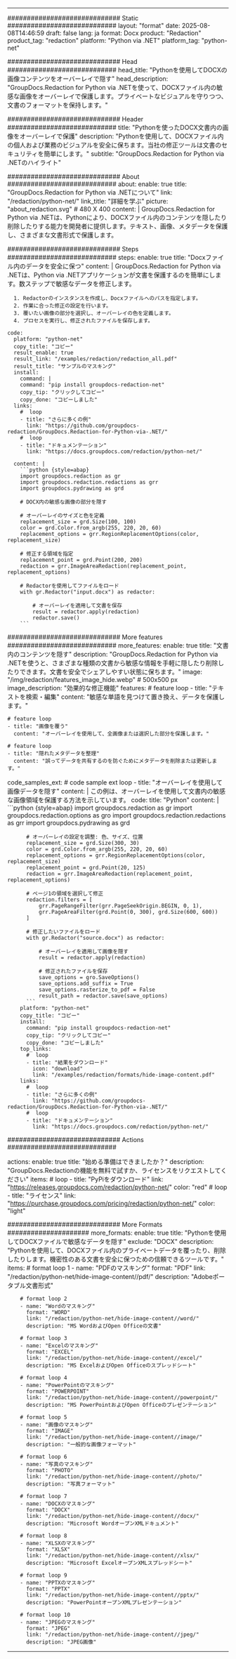 
---
############################# Static ############################
layout: "format"
date:  2025-08-08T14:46:59
draft: false
lang: ja
format: Docx
product: "Redaction"
product_tag: "redaction"
platform: "Python via .NET"
platform_tag: "python-net"

############################# Head ############################
head_title: "Pythonを使用してDOCXの画像コンテンツをオーバーレイで隠す"
head_description: "GroupDocs.Redaction for Python via .NETを使って、DOCXファイル内の敏感な画像をオーバーレイで保護します。プライベートなビジュアルを守りつつ、文書のフォーマットを保持します。"

############################# Header ############################
title: "Pythonを使ったDOCX文書内の画像をオーバーレイで保護" 
description: "Pythonを使用して、DOCXファイル内の個人および業務のビジュアルを安全に保ちます。当社の修正ツールは文書のセキュリティを簡単にします。"
subtitle: "GroupDocs.Redaction for Python via .NETのハイライト" 

############################# About ############################
about:
    enable: true
    title: "GroupDocs.Redaction for Python via .NETについて"
    link: "/redaction/python-net/"
    link_title: "詳細を学ぶ"
    picture: "about_redaction.svg" # 480 X 400
    content: |
       GroupDocs.Redaction for Python via .NETは、Pythonにより、DOCXファイル内のコンテンツを隠したり削除したりする能力を開発者に提供します。テキスト、画像、メタデータを保護し、さまざまな文書形式で保護します。

############################# Steps ############################
steps:
    enable: true
    title: "Docxファイル内のデータを安全に保つ"
    content: |
      GroupDocs.Redaction for Python via .NETは、Python via .NETアプリケーションが文書を保護するのを簡単にします。数ステップで敏感なデータを修正します。
      
      1. Redactorのインスタンスを作成し、Docxファイルへのパスを指定します。
      2. 作業に合った修正の設定を行います。
      3. 覆いたい画像の部分を選択し、オーバーレイの色を定義します。
      4. プロセスを実行し、修正されたファイルを保存します。
   
    code:
      platform: "python-net"
      copy_title: "コピー"
      result_enable: true
      result_link: "/examples/redaction/redaction_all.pdf"
      result_title: "サンプルのマスキング"
      install:
        command: |
        command: "pip install groupdocs-redaction-net"
        copy_tip: "クリックしてコピー"
        copy_done: "コピーしました"
      links:
        #  loop
        - title: "さらに多くの例"
          link: "https://github.com/groupdocs-redaction/GroupDocs.Redaction-for-Python-via-.NET/"
        #  loop
        - title: "ドキュメンテーション"
          link: "https://docs.groupdocs.com/redaction/python-net/"
          
      content: |
        ```python {style=abap}
        import groupdocs.redaction as gr
        import groupdocs.redaction.redactions as grr
        import groupdocs.pydrawing as grd

        # DOCX内の敏感な画像の部分を隠す

        # オーバーレイのサイズと色を定義
        replacement_size = grd.Size(100, 100)
        color = grd.Color.from_argb(255, 220, 20, 60)
        replacement_options = grr.RegionReplacementOptions(color, replacement_size)

        # 修正する領域を指定
        replacement_point = grd.Point(200, 200)
        redaction = grr.ImageAreaRedaction(replacement_point, replacement_options)
                
        # Redactorを使用してファイルをロード
        with gr.Redactor("input.docx") as redactor:

            # オーバーレイを適用して文書を保存
            result = redactor.apply(redaction)
            redactor.save()
        ```            


############################# More features ############################
more_features:
  enable: true
  title: "文書内のコンテンツを隠す"
  description: "GroupDocs.Redaction for Python via .NETを使うと、さまざまな種類の文書から敏感な情報を手軽に隠したり削除したりできます。文書を安全でシェアしやすい状態に保ちます。"
  image: "/img/redaction/features_image_hide.webp" # 500x500 px
  image_description: "効果的な修正機能"
  features:
    # feature loop
    - title: "テキストを検索・編集"
      content: "敏感な単語を見つけて置き換え、データを保護します。"

    # feature loop
    - title: "画像を覆う"
      content: "オーバーレイを使用して、全画像または選択した部分を保護します。"

    # feature loop
    - title: "隠れたメタデータを整理"
      content: "誤ってデータを共有するのを防ぐためにメタデータを削除または更新します。"
      
  code_samples_ext:
    # code sample ext loop
    - title: "オーバーレイを使用して画像データを隠す"
      content: |
        この例は、オーバーレイを使用して文書内の敏感な画像領域を保護する方法を示しています。
      code:
        title: "Python"
        content: |
          ```python {style=abap}
          import groupdocs.redaction as gr
          import groupdocs.redaction.options as gro
          import groupdocs.redaction.redactions as grr
          import groupdocs.pydrawing as grd

          # オーバーレイの設定を調整: 色、サイズ、位置
          replacement_size = grd.Size(300, 30)
          color = grd.Color.from_argb(255, 220, 20, 60)
          replacement_options = grr.RegionReplacementOptions(color, replacement_size)
          replacement_point = grd.Point(20, 125)
          redaction = grr.ImageAreaRedaction(replacement_point, replacement_options)

          # ページ1の領域を選択して修正
          redaction.filters = [
              grr.PageRangeFilter(grr.PageSeekOrigin.BEGIN, 0, 1),
              grr.PageAreaFilter(grd.Point(0, 300), grd.Size(600, 600))
          ]

          # 修正したいファイルをロード
          with gr.Redactor("source.docx") as redactor:

              # オーバーレイを適用して画像を隠す
              result = redactor.apply(redaction)

              # 修正されたファイルを保存
              save_options = gro.SaveOptions()
              save_options.add_suffix = True
              save_options.rasterize_to_pdf = False
              result_path = redactor.save(save_options)
          ```
        platform: "python-net"
        copy_title: "コピー"
        install:
          command: "pip install groupdocs-redaction-net"
          copy_tip: "クリックしてコピー"
          copy_done: "コピーしました"
        top_links:
          #  loop
          - title: "結果をダウンロード"
            icon: "download"
            link: "/examples/redaction/formats/hide-image-content.pdf"
        links:
          #  loop
          - title: "さらに多くの例"
            link: "https://github.com/groupdocs-redaction/GroupDocs.Redaction-for-Python-via-.NET/"
          #  loop
          - title: "ドキュメンテーション"
            link: "https://docs.groupdocs.com/redaction/python-net/"


############################# Actions ############################

actions:
  enable: true
  title: "始める準備はできましたか？"
  description: "GroupDocs.Redactionの機能を無料で試すか、ライセンスをリクエストしてください"
  items:
    #  loop
    - title: "PyPiをダウンロード"
      link: "https://releases.groupdocs.com/redaction/python-net/"
      color: "red"
        #  loop
    - title: "ライセンス"
      link: "https://purchase.groupdocs.com/pricing/redaction/python-net/"
      color: "light"


############################# More Formats #####################
more_formats:
    enable: true
    title: "Pythonを使用してDOCXファイルで敏感なデータを隠す"
    exclude: "DOCX"
    description: "Pythonを使用して、DOCXファイル内のプライベートデータを覆ったり、削除したりします。機密性のある文書を安全に保つための信頼できるツールです。"
    items: 
        # format loop 1
        - name: "PDFのマスキング"
          format: "PDF"
          link: "/redaction/python-net/hide-image-content//pdf/"
          description: "Adobeポータブル文書形式"

        # format loop 2
        - name: "Wordのマスキング"
          format: "WORD"
          link: "/redaction/python-net/hide-image-content//word/"
          description: "MS WordおよびOpen Officeの文書"
          
        # format loop 3
        - name: "Excelのマスキング"
          format: "EXCEL"
          link: "/redaction/python-net/hide-image-content//excel/"
          description: "MS ExcelおよびOpen Officeのスプレッドシート"

        # format loop 4
        - name: "PowerPointのマスキング"
          format: "POWERPOINT"
          link: "/redaction/python-net/hide-image-content//powerpoint/"
          description: "MS PowerPointおよびOpen Officeのプレゼンテーション"

        # format loop 5
        - name: "画像のマスキング"
          format: "IMAGE"
          link: "/redaction/python-net/hide-image-content//image/"
          description: "一般的な画像フォーマット"

        # format loop 6
        - name: "写真のマスキング"
          format: "PHOTO"
          link: "/redaction/python-net/hide-image-content//photo/"
          description: "写真フォーマット"

        # format loop 7
        - name: "DOCXのマスキング"
          format: "DOCX"
          link: "/redaction/python-net/hide-image-content//docx/"
          description: "Microsoft WordオープンXMLドキュメント"
          
        # format loop 8
        - name: "XLSXのマスキング"
          format: "XLSX"
          link: "/redaction/python-net/hide-image-content//xlsx/"
          description: "Microsoft ExcelオープンXMLスプレッドシート"
          
        # format loop 9
        - name: "PPTXのマスキング"
          format: "PPTX"
          link: "/redaction/python-net/hide-image-content//pptx/"
          description: "PowerPointオープンXMLプレゼンテーション"

        # format loop 10
        - name: "JPEGのマスキング"
          format: "JPEG"
          link: "/redaction/python-net/hide-image-content//jpeg/"
          description: "JPEG画像"


---
